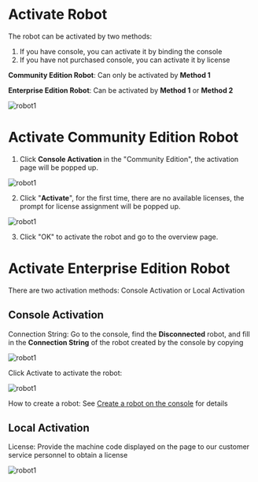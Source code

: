 # Activate Robot

The robot can be activated by two methods:
1. If you have console, you can activate it by binding the console
2. If you have not purchased console, you can activate it by license

**Community Edition Robot**: Can only be activated by **Method 1**

**Enterprise Edition Robot**: Can be activated by **Method 1** or **Method 2**

![robot1](https://docimages.blob.core.chinacloudapi.cn/images/Robot/English/ActiveRobot-0.png)

# Activate Community Edition Robot

1. Click **Console Activation** in the "Community Edition", the activation page will be popped up.

![robot1](https://docimages.blob.core.chinacloudapi.cn/images/Robot/English/RobotActive20201230.png)

2. Click "**Activate**", for the first time, there are no available licenses, the prompt for license assignment will be popped up.

![robot1](https://docimages.blob.core.chinacloudapi.cn/images/Robot/English/robotlicense20201230.png)

3. Click "OK" to activate the robot and go to the overview page.

# Activate Enterprise Edition Robot

There are two activation methods: Console Activation or Local Activation

## Console Activation

Connection String: Go to the console, find the **Disconnected** robot, and fill in the **Connection String** of the robot created by the console by copying

![robot1](https://docimages.blob.core.chinacloudapi.cn/images/Robot/English/getrobotconnectionstring.png)

Click Activate to activate the robot:

![robot1](https://docimages.blob.core.chinacloudapi.cn/images/Robot/English/activebyconsole2-N-1.png)

How to create a robot: See [Create a robot on the console](../Console/v4.0.x/robot/manageRobot.md) for details

## Local Activation

License: Provide the machine code displayed on the page to our customer service personnel to obtain a license

![robot1](https://docimages.blob.core.chinacloudapi.cn/images/Robot/English/activebylocal-N-1.png)